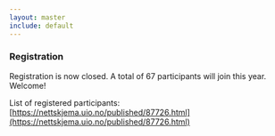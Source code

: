 ```yaml
---
layout: master
include: default
---
```


### Registration
Registration is now closed. A total of 67 participants will join this year. Welcome!

List of registered participants: [https://nettskjema.uio.no/published/87726.html](https://nettskjema.uio.no/published/87726.html)

